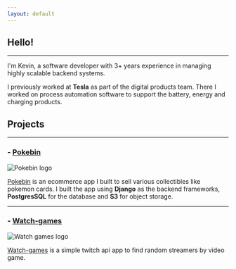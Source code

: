 ```yaml
---
layout: default
---
```


## Hello! 

***

I'm Kevin, a software developer with 3+ years experience in managing highly scalable backend systems. 

I previously worked at **Tesla** as part of the digital products team. There I worked on process automation software to support the battery, energy and charging products.



## Projects

***


### - [Pokebin](https://pokebin.app/)

![Pokebin logo](https://img.icons8.com/?size=100&id=64897&format=png&color=000000)

[Pokebin](https://pokebin.app/) is an ecommerce app I built to sell various collectibles like pokemon cards.
I built the app using **Django** as the backend frameworks, **PostgresSQL** for the database and **S3** for object storage.

***


### - [Watch-games](https://kevinsmhevin.github.io/watch-games/)

![Watch games logo](https://img.icons8.com/?size=100&id=81939&format=png&color=000000)

[Watch-games](https://kevinsmhevin.github.io/watch-games/) is a simple twitch api app to find random streamers by video game.

